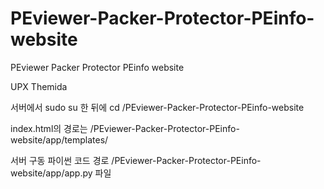 # PEviewer-Packer-Protector-PEinfo-website
PEviewer Packer Protector PEinfo website

UPX
Themida


서버에서
sudo su 한 뒤에 
cd /PEviewer-Packer-Protector-PEinfo-website

index.html의 경로는
/PEviewer-Packer-Protector-PEinfo-website/app/templates/

서버 구동 파이썬 코드 경로
/PEviewer-Packer-Protector-PEinfo-website/app/app.py 파일
